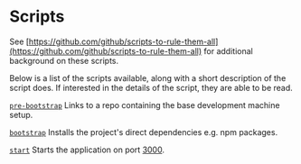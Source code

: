 # Scripts

See [https://github.com/github/scripts-to-rule-them-all](https://github.com/github/scripts-to-rule-them-all)
for additional background on these scripts.

Below is a list of the scripts available, along with a short description of
the script does. If interested in the details of the script, they are
able to be read.

[`pre-bootstrap`](pre-bootstrap)
Links to a repo containing the base development machine setup.

[`bootstrap`](bootstrap)
Installs the project's direct dependencies e.g. npm packages.

[`start`](start)
Starts the application on port [3000](http://localhost:3000).

